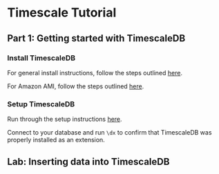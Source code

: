 # Timescale Tutorial

## Part 1: Getting started with TimescaleDB
### Install TimescaleDB

For general install instructions, follow the steps outlined [here](https://docs.timescale.com/v0.12/getting-started/installation/).

For Amazon AMI, follow the steps outlined [here](https://github.com/timescale/docs.timescale.com-content/pull/34/commits/f4859666f4ec820b50490f7a1626c00074633662).

### Setup TimescaleDB

Run through the setup instructions [here](https://docs.timescale.com/v0.12/getting-started/setup).

Connect to your database and run `\dx` to confirm that TimescaleDB was properly installed as an extension.

## Lab: Inserting data into TimescaleDB  
